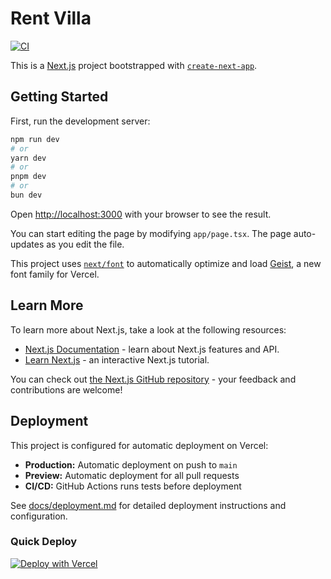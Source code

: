 # Rent Villa

[![CI](https://github.com/OxidBurn/rent_villa/actions/workflows/ci.yml/badge.svg)](https://github.com/OxidBurn/rent_villa/actions/workflows/ci.yml)

This is a [Next.js](https://nextjs.org) project bootstrapped with [`create-next-app`](https://nextjs.org/docs/app/api-reference/cli/create-next-app).

## Getting Started

First, run the development server:

```bash
npm run dev
# or
yarn dev
# or
pnpm dev
# or
bun dev
```

Open [http://localhost:3000](http://localhost:3000) with your browser to see the result.

You can start editing the page by modifying `app/page.tsx`. The page auto-updates as you edit the file.

This project uses [`next/font`](https://nextjs.org/docs/app/building-your-application/optimizing/fonts) to automatically optimize and load [Geist](https://vercel.com/font), a new font family for Vercel.

## Learn More

To learn more about Next.js, take a look at the following resources:

- [Next.js Documentation](https://nextjs.org/docs) - learn about Next.js features and API.
- [Learn Next.js](https://nextjs.org/learn) - an interactive Next.js tutorial.

You can check out [the Next.js GitHub repository](https://github.com/vercel/next.js) - your feedback and contributions are welcome!

## Deployment

This project is configured for automatic deployment on Vercel:

- **Production:** Automatic deployment on push to `main`
- **Preview:** Automatic deployment for all pull requests
- **CI/CD:** GitHub Actions runs tests before deployment

See [docs/deployment.md](docs/deployment.md) for detailed deployment instructions and configuration.

### Quick Deploy

[![Deploy with Vercel](https://vercel.com/button)](https://vercel.com/new/clone?repository-url=https://github.com/OxidBurn/rent_villa)
